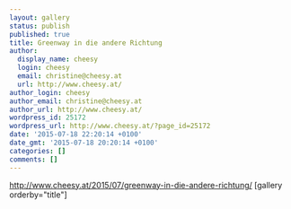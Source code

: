 ```yaml
---
layout: gallery
status: publish
published: true
title: Greenway in die andere Richtung
author:
  display_name: cheesy
  login: cheesy
  email: christine@cheesy.at
  url: http://www.cheesy.at/
author_login: cheesy
author_email: christine@cheesy.at
author_url: http://www.cheesy.at/
wordpress_id: 25172
wordpress_url: http://www.cheesy.at/?page_id=25172
date: '2015-07-18 22:20:14 +0100'
date_gmt: '2015-07-18 20:20:14 +0100'
categories: []
comments: []
---
```

http://www.cheesy.at/2015/07/greenway-in-die-andere-richtung/
[gallery orderby="title"]
